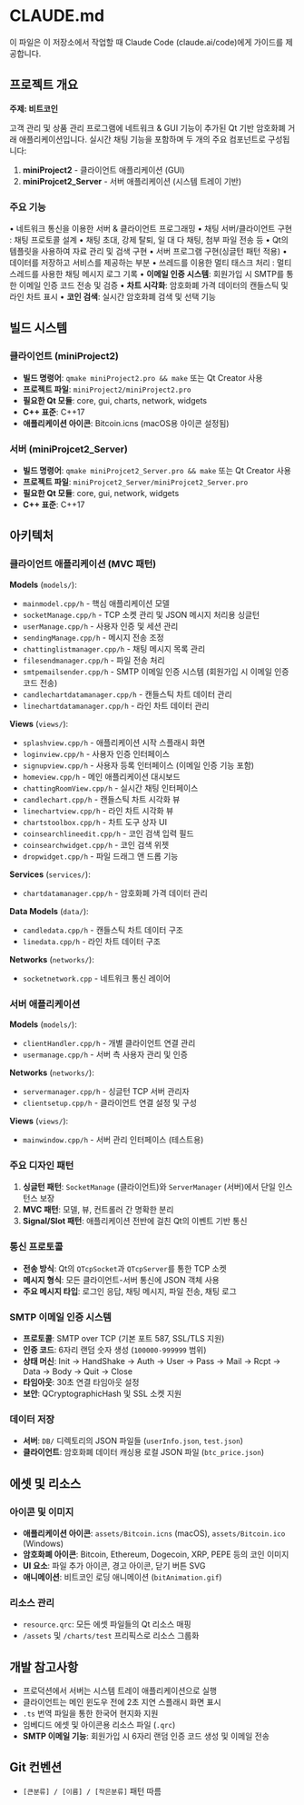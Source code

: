 # CLAUDE.md

이 파일은 이 저장소에서 작업할 때 Claude Code (claude.ai/code)에게 가이드를 제공합니다.

## 프로젝트 개요

**주제: 비트코인**

고객 관리 및 상품 관리 프로그램에 네트워크 & GUI 기능이 추가된 Qt 기반 암호화폐 거래 애플리케이션입니다. 실시간 채팅 기능을 포함하며 두 개의 주요 컴포넌트로 구성됩니다:

1. **miniProject2** - 클라이언트 애플리케이션 (GUI)
2. **miniProjcet2_Server** - 서버 애플리케이션 (시스템 트레이 기반)

### 주요 기능

• 네트워크 통신을 이용한 서버 & 클라이언트 프로그래밍
• 채팅 서버/클라이언트 구현 : 채팅 프로토콜 설계
• 채팅 초대, 강제 탈퇴, 일 대 다 채팅, 첨부 파일 전송 등
• Qt의 템플릿을 사용하여 자료 관리 및 검색 구현
• 서버 프로그램 구현(싱글턴 패턴 적용)
• 데이터를 저장하고 서비스를 제공하는 부분
• 쓰레드를 이용한 멀티 태스크 처리 : 멀티 스레드를 사용한 채팅 메시지 로그 기록
• **이메일 인증 시스템**: 회원가입 시 SMTP를 통한 이메일 인증 코드 전송 및 검증
• **차트 시각화**: 암호화폐 가격 데이터의 캔들스틱 및 라인 차트 표시
• **코인 검색**: 실시간 암호화폐 검색 및 선택 기능

## 빌드 시스템

### 클라이언트 (miniProject2)
- **빌드 명령어**: `qmake miniProject2.pro && make` 또는 Qt Creator 사용
- **프로젝트 파일**: `miniProject2/miniProject2.pro`
- **필요한 Qt 모듈**: core, gui, charts, network, widgets
- **C++ 표준**: C++17
- **애플리케이션 아이콘**: Bitcoin.icns (macOS용 아이콘 설정됨)

### 서버 (miniProjcet2_Server)
- **빌드 명령어**: `qmake miniProjcet2_Server.pro && make` 또는 Qt Creator 사용
- **프로젝트 파일**: `miniProjcet2_Server/miniProjcet2_Server.pro`
- **필요한 Qt 모듈**: core, gui, network, widgets
- **C++ 표준**: C++17

## 아키텍처

### 클라이언트 애플리케이션 (MVC 패턴)

**Models** (`models/`):
- `mainmodel.cpp/h` - 핵심 애플리케이션 모델
- `socketManage.cpp/h` - TCP 소켓 관리 및 JSON 메시지 처리용 싱글턴
- `userManage.cpp/h` - 사용자 인증 및 세션 관리
- `sendingManage.cpp/h` - 메시지 전송 조정
- `chattinglistmanager.cpp/h` - 채팅 메시지 목록 관리
- `filesendmanager.cpp/h` - 파일 전송 처리
- `smtpemailsender.cpp/h` - SMTP 이메일 인증 시스템 (회원가입 시 이메일 인증 코드 전송)
- `candlechartdatamanager.cpp/h` - 캔들스틱 차트 데이터 관리
- `linechartdatamanager.cpp/h` - 라인 차트 데이터 관리

**Views** (`views/`):
- `splashview.cpp/h` - 애플리케이션 시작 스플래시 화면
- `loginview.cpp/h` - 사용자 인증 인터페이스
- `signupview.cpp/h` - 사용자 등록 인터페이스 (이메일 인증 기능 포함)
- `homeview.cpp/h` - 메인 애플리케이션 대시보드
- `chattingRoomView.cpp/h` - 실시간 채팅 인터페이스
- `candlechart.cpp/h` - 캔들스틱 차트 시각화 뷰
- `linechartview.cpp/h` - 라인 차트 시각화 뷰
- `chartstoolbox.cpp/h` - 차트 도구 상자 UI
- `coinsearchlineedit.cpp/h` - 코인 검색 입력 필드
- `coinsearchwidget.cpp/h` - 코인 검색 위젯
- `dropwidget.cpp/h` - 파일 드래그 앤 드롭 기능

**Services** (`services/`):
- `chartdatamanager.cpp/h` - 암호화폐 가격 데이터 관리

**Data Models** (`data/`):
- `candledata.cpp/h` - 캔들스틱 차트 데이터 구조
- `linedata.cpp/h` - 라인 차트 데이터 구조

**Networks** (`networks/`):
- `socketnetwork.cpp` - 네트워크 통신 레이어

### 서버 애플리케이션

**Models** (`models/`):
- `clientHandler.cpp/h` - 개별 클라이언트 연결 관리
- `usermanage.cpp/h` - 서버 측 사용자 관리 및 인증

**Networks** (`networks/`):
- `servermanager.cpp/h` - 싱글턴 TCP 서버 관리자
- `clientsetup.cpp/h` - 클라이언트 연결 설정 및 구성

**Views** (`views/`):
- `mainwindow.cpp/h` - 서버 관리 인터페이스 (테스트용)

### 주요 디자인 패턴

1. **싱글턴 패턴**: `SocketManage` (클라이언트)와 `ServerManager` (서버)에서 단일 인스턴스 보장
2. **MVC 패턴**: 모델, 뷰, 컨트롤러 간 명확한 분리
3. **Signal/Slot 패턴**: 애플리케이션 전반에 걸친 Qt의 이벤트 기반 통신

### 통신 프로토콜

- **전송 방식**: Qt의 `QTcpSocket`과 `QTcpServer`를 통한 TCP 소켓
- **메시지 형식**: 모든 클라이언트-서버 통신에 JSON 객체 사용
- **주요 메시지 타입**: 로그인 응답, 채팅 메시지, 파일 전송, 채팅 로그

### SMTP 이메일 인증 시스템

- **프로토콜**: SMTP over TCP (기본 포트 587, SSL/TLS 지원)
- **인증 코드**: 6자리 랜덤 숫자 생성 (`100000-999999` 범위)
- **상태 머신**: Init → HandShake → Auth → User → Pass → Mail → Rcpt → Data → Body → Quit → Close
- **타임아웃**: 30초 연결 타임아웃 설정
- **보안**: QCryptographicHash 및 SSL 소켓 지원

### 데이터 저장

- **서버**: `DB/` 디렉토리의 JSON 파일들 (`userInfo.json`, `test.json`)
- **클라이언트**: 암호화폐 데이터 캐싱용 로컬 JSON 파일 (`btc_price.json`)

## 에셋 및 리소스

### 아이콘 및 이미지
- **애플리케이션 아이콘**: `assets/Bitcoin.icns` (macOS), `assets/Bitcoin.ico` (Windows)
- **암호화폐 아이콘**: Bitcoin, Ethereum, Dogecoin, XRP, PEPE 등의 코인 이미지
- **UI 요소**: 파일 추가 아이콘, 경고 아이콘, 닫기 버튼 SVG
- **애니메이션**: 비트코인 로딩 애니메이션 (`bitAnimation.gif`)

### 리소스 관리
- `resource.qrc`: 모든 에셋 파일들의 Qt 리소스 매핑
- `/assets` 및 `/charts/test` 프리픽스로 리소스 그룹화

## 개발 참고사항

- 프로덕션에서 서버는 시스템 트레이 애플리케이션으로 실행
- 클라이언트는 메인 윈도우 전에 2초 지연 스플래시 화면 표시
- `.ts` 번역 파일을 통한 한국어 현지화 지원
- 임베디드 에셋 및 아이콘용 리소스 파일 (`.qrc`)
- **SMTP 이메일 기능**: 회원가입 시 6자리 랜덤 인증 코드 생성 및 이메일 전송

## Git 컨벤션

- `[큰분류] / [이름] / [작은분류]` 패턴 따름